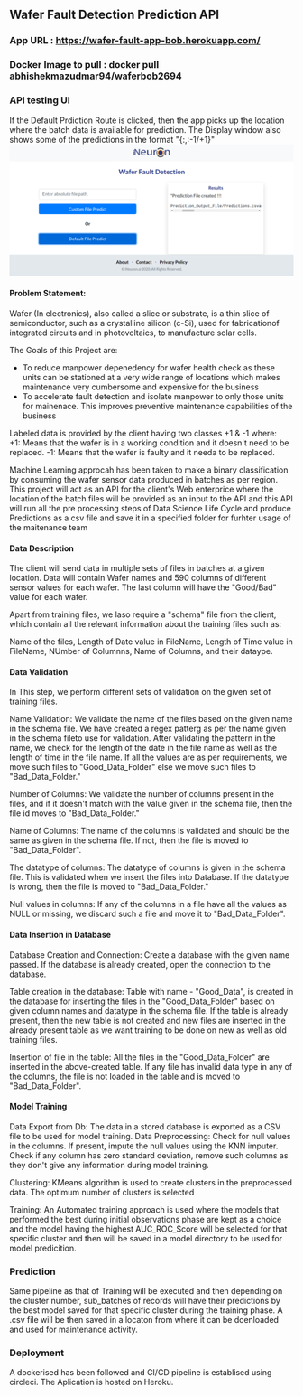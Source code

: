 ## Wafer Fault Detection Prediction API

### App URL :  https://wafer-fault-app-bob.herokuapp.com/
### Docker Image to pull : docker pull abhishekmazudmar94/waferbob2694

### API testing UI 
If the Default Prdiction Route is clicked, then the app picks up the location where the batch data is available for prediction.
The Display window also shows some of the predictions in the format "{<wafer>:<wafer ID>,<Prediction>:-1/+1}"
![](https://github.com/mazumdarabhishek/Wafer_Fault_Detection_App/blob/main/LLD/Screenshots/Screenshot%20at%202021-02-25%2011-52-44.png)

#### Problem Statement:
    
Wafer (In electronics), also called a slice or substrate, is a thin slice of semiconductor,
such as a crystalline silicon (c-Si), used for fabricationof integrated circuits and in photovoltaics,
to manufacture solar cells.

The Goals of this Project are:
- To reduce manpower depenedency for wafer health check as these units can be stationed at a very wide range of 
  locations which makes maintenance very cumbersome and expensive for the business 
- To accelerate fault detection and isolate manpower to only those units for mainenace. This improves preventive
  maintenance capabilities of the business

Labeled data is provided by the client having two classes +1 & -1 where:  
+1: Means that the wafer is in a working condition and it doesn't need to be replaced.
-1: Means that the wafer is faulty and it needa to be replaced.

Machine Learning approcah has been taken to make a binary classification by consuming the wafer sensor data produced 
in batches as per region. This project will act as an API for the client's Web enterprice where the location of the 
batch files will be provided as an input to the API and this API will run all the pre processing steps of Data Science
Life Cycle and produce Predictions as a csv file and save it in a specified folder for furhter usage of the maitenance team
    
#### Data Description
    
The client will send data in multiple sets of files in batches at a given location.
Data will contain Wafer names and 590 columns of different sensor values for each wafer.
The last column will have the "Good/Bad" value for each wafer.

Apart from training files, we laso require a "schema" file from the client, which contain all the
relevant information about the training files such as:

Name of the files, Length of Date value in FileName, Length of Time value in FileName, NUmber of Columnns, 
Name of Columns, and their dataype.
    
#### Data Validation

In This step, we perform different sets of validation on the given set of training files.

Name Validation: We validate the name of the files based on the given name in the schema file. We have 
created a regex patterg as per the name given in the schema fileto use for validation. After validating 
the pattern in the name, we check for the length of the date in the file name as well as the length of time 
in the file name. If all the values are as per requirements, we move such files to "Good_Data_Folder" else
we move such files to "Bad_Data_Folder."

Number of Columns: We validate the number of columns present in the files, and if it doesn't match with the
value given in the schema file, then the file id moves to "Bad_Data_Folder."

Name of Columns: The name of the columns is validated and should be the same as given in the schema file. 
If not, then the file is moved to "Bad_Data_Folder".

The datatype of columns: The datatype of columns is given in the schema file. This is validated when we insert
the files into Database. If the datatype is wrong, then the file is moved to "Bad_Data_Folder."

Null values in columns: If any of the columns in a file have all the values as NULL or missing, we discard such
a file and move it to "Bad_Data_Folder".
    
#### Data Insertion in Database
     
 Database Creation and Connection: Create a database with the given name passed. If the database is already created,
 open the connection to the database.

 Table creation in the database: Table with name - "Good_Data", is created in the database for inserting the files 
 in the "Good_Data_Folder" based on given column names and datatype in the schema file. If the table is already
 present, then the new table is not created and new files are inserted in the already present table as we want 
 training to be done on new as well as old training files.

 Insertion of file in the table: All the files in the "Good_Data_Folder" are inserted in the above-created table. If
 any file has invalid data type in any of the columns, the file is not loaded in the table and is moved to 
 "Bad_Data_Folder".
     
#### Model Training
    
Data Export from Db: The data in a stored database is exported as a CSV file to be used for model training.
Data Preprocessing: 
  Check for null values in the columns. If present, impute the null values using the KNN imputer.
  Check if any column has zero standard deviation, remove such columns as they don't give any information during 
  model training.      
  
Clustering: 
  KMeans algorithm is used to create clusters in the preprocessed data. The optimum number of clusters 
  is selected

Training: 
  An Automated training approach is used where the models that performed the best during initial observations
  phase are kept as a choice and the model having the highest AUC_ROC_Score will be selected for that specific
  cluster and then will be saved in a model directory to be used for model predicition. 

### Prediction 


  Same pipeline as that of Training will be executed and then depending on the cluster number, sub_batches of 
  records will have their predictions by the best model saved for that specific cluster during the training phase.
  A .csv file will be then saved in a locaton from where it can be doenloaded and used for maintenance activity. 


### Deployment

A dockerised has been followed and CI/CD pipeline is establised using circleci. The Aplication is hosted on Heroku. 




    
    
    
    
    
    
    
    
    
    
    
    
    
    
    
    
    
    
    
       
    
   
    
